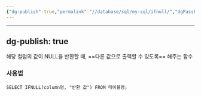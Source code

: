 ```yaml
---
{"dg-publish":true,"permalink":"//database/sql/my-sql/ifnull/","dgPassFrontmatter":true}
---
```



---
dg-publish: true
---
해당 컬럼의 값이 NULL을 반환할 때, ==다른 값으로 출력할 수 있도록== 해주는 함수

### 사용법
```MYSQL
SELECT IFNULL(column명, "반환 값") FROM 테이블명;
```